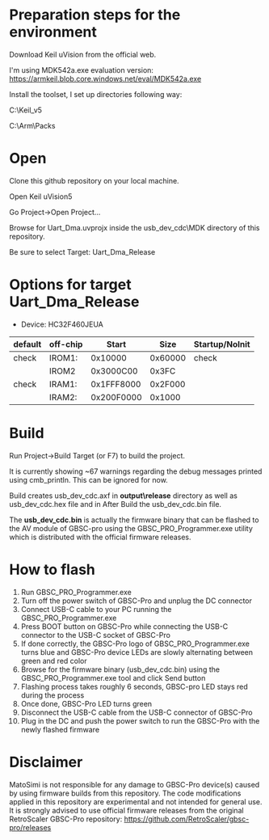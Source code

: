# Preparation steps for the environment
Download Keil uVision from the official web.

I'm using MDK542a.exe evaluation version:
https://armkeil.blob.core.windows.net/eval/MDK542a.exe

Install the toolset, I set up directories following way:

C:\Keil_v5

C:\Arm\Packs

# Open
Clone this github repository on your local machine.

Open Keil uVision5

Go Project->Open Project...

Browse for Uart_Dma.uvprojx inside the usb_dev_cdc\MDK directory of this repository.

Be sure to select Target: Uart_Dma_Release

# Options for target Uart_Dma_Release 
* Device: HC32F460JEUA

|default|off-chip|Start|Size|Startup/NoInit
|--|--|--|--|--|
|check|IROM1:|0x10000|0x60000|check|
||IROM2|0x3000C00|0x3FC||	
|check|IRAM1:|0x1FFF8000|0x2F000||
||IRAM2:|0x200F0000|0x1000||

# Build
Run Project->Build Target (or F7) to build the project.

It is currently showing ~67 warnings regarding the debug messages printed using cmb_println. This can be ignored for now.

Build creates usb_dev_cdc.axf in **output\release** directory as well as usb_dev_cdc.hex file and in After Build the usb_dev_cdc.bin file.

The **usb_dev_cdc.bin** is actually the firmware binary that can be flashed to the AV module of GBSC-pro using the GBSC_PRO_Programmer.exe utility which is distributed with the official firmware releases.

# How to flash

 1. Run GBSC_PRO_Programmer.exe
 2. Turn off the power switch of GBSC-Pro and unplug the DC connector
 3. Connect USB-C cable to your PC running the GBSC_PRO_Programmer.exe
 4. Press BOOT button on GBSC-Pro while connecting the USB-C connector to the USB-C socket of GBSC-Pro
 5. If done correctly, the GBSC-Pro logo of GBSC_PRO_Programmer.exe turns blue and GBSC-Pro device LEDs are slowly alternating between green and red color
 6. Browse for the firmware binary (usb_dev_cdc.bin) using the GBSC_PRO_Programmer.exe tool and click Send button
 7. Flashing process takes roughly 6 seconds, GBSC-pro LED stays red during the process
 8. Once done, GBSC-Pro LED turns green
 9. Disconnect the USB-C cable from the USB-C connector of GBSC-Pro
 10. Plug in the DC and push the power switch to run the GBSC-Pro with the newly flashed firmware 

# Disclaimer
MatoSimi is not responsible for any damage to GBSC-Pro device(s) caused by using firmware builds from this repository.
The code modifications applied in this repository are experimental and not intended for general use.
It is strongly advised to use official firmware releases from the original RetroScaler GBSC-Pro repository:
https://github.com/RetroScaler/gbsc-pro/releases
